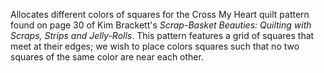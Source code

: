 Allocates different colors of squares for the Cross My Heart quilt
pattern found on page 30 of Kim Brackett's _Scrap-Basket Beauties:
Quilting with Scraps, Strips and Jelly-Rolls_. This pattern features a
grid of squares that meet at their edges; we wish to place colors
squares such that no two squares of the same color are near each
other.
